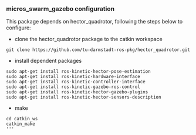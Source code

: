 ### micros_swarm_gazebo configuration
This package depends on hector_quadrotor, following the steps below to configure:

* clone the hector_quadrotor package to the catkin workspace
```
git clone https://github.com/tu-darmstadt-ros-pkg/hector_quadrotor.git
```

* install dependent packages
```
sudo apt-get install ros-kinetic-hector-pose-estimation
sudo apt-get install ros-kinetic-hardware-interface
sudo apt-get install ros-kinetic-controller-interface
sudo apt-get install ros-kinetic-gazebo-ros-control
sudo apt-get install ros-kinetic-hector-gazebo-plugins
sudo apt-get install ros-kinetic-hector-sensors-description
```

* make
```
cd catkin_ws
catkin_make
'''


